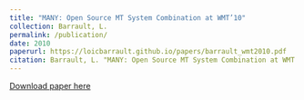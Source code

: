 ```yaml
---
title: "MANY: Open Source MT System Combination at WMT’10"
collection: Barrault, L.
permalink: /publication/
date: 2010
paperurl: https://loicbarrault.github.io/papers/barrault_wmt2010.pdf
citation: Barrault, L. "MANY: Open Source MT System Combination at WMT’10" <i>, ACL Workshop on Statistical Machine Translation (WMT'10) 
---
```

[Download paper here](https://loicbarrault.github.io/papers/barrault_wmt2010.pdf)